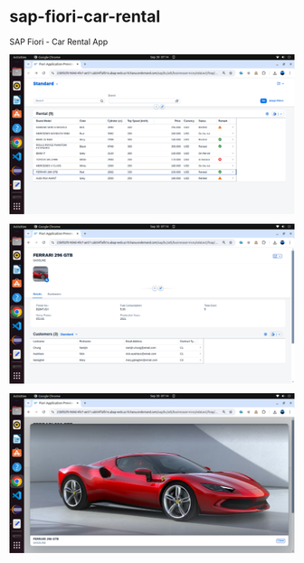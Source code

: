 # sap-fiori-car-rental
SAP Fiori - Car Rental App

![alt text](https://github.com/jenizar/sap-fiori-car-rental/blob/main/screenshot/pic1.png)

![alt text](https://github.com/jenizar/sap-fiori-car-rental/blob/main/screenshot/pic2.png)

![alt text](https://github.com/jenizar/sap-fiori-car-rental/blob/main/screenshot/pic3.png)
